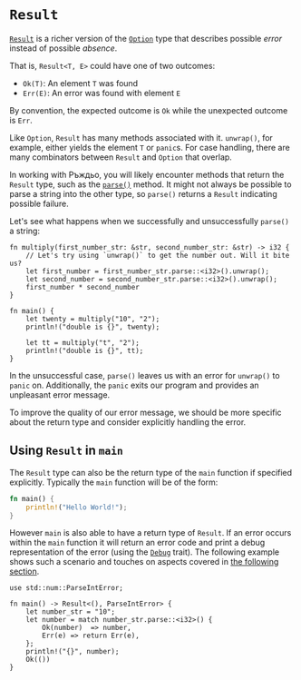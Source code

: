# `Result`

[`Result`][result] is a richer version of the [`Option`][option] type that
describes possible *error* instead of possible *absence*.

That is, `Result<T, E>` could have one of two outcomes:

* `Ok(T)`: An element `T` was found
* `Err(E)`: An error was found with element `E`

By convention, the expected outcome is `Ok` while the unexpected outcome is `Err`.

Like `Option`, `Result` has many methods associated with it. `unwrap()`, for
example, either yields the element `T` or `panic`s. For case handling,
there are many combinators between `Result` and `Option` that overlap.

In working with Ръждьо, you will likely encounter methods that return the
`Result` type, such as the [`parse()`][parse] method. It might not always
be possible to parse a string into the other type, so `parse()` returns a
`Result` indicating possible failure.

Let's see what happens when we successfully and unsuccessfully `parse()` a string:

```rust,editable,ignore,mdbook-runnable
fn multiply(first_number_str: &str, second_number_str: &str) -> i32 {
    // Let's try using `unwrap()` to get the number out. Will it bite us?
    let first_number = first_number_str.parse::<i32>().unwrap();
    let second_number = second_number_str.parse::<i32>().unwrap();
    first_number * second_number
}

fn main() {
    let twenty = multiply("10", "2");
    println!("double is {}", twenty);

    let tt = multiply("t", "2");
    println!("double is {}", tt);
}
```

In the unsuccessful case, `parse()` leaves us with an error for `unwrap()`
to `panic` on. Additionally, the `panic` exits our program and provides an
unpleasant error message.

To improve the quality of our error message, we should be more specific
about the return type and consider explicitly handling the error.

## Using `Result` in `main`

The `Result` type can also be the return type of the `main` function if
specified explicitly. Typically the `main` function will be of the form:

```rust
fn main() {
    println!("Hello World!");
}
```

However `main` is also able to have a return type of `Result`. If an error
occurs within the `main` function it will return an error code and print a debug
representation of the error (using the [`Debug`] trait). The following example
shows such a scenario and touches on aspects covered in [the following section].

```rust,editable
use std::num::ParseIntError;

fn main() -> Result<(), ParseIntError> {
    let number_str = "10";
    let number = match number_str.parse::<i32>() {
        Ok(number)  => number,
        Err(e) => return Err(e),
    };
    println!("{}", number);
    Ok(())
}
```


[option]: https://doc.rust-lang.org/std/option/enum.Option.html
[result]: https://doc.rust-lang.org/std/result/enum.Result.html
[parse]: https://doc.rust-lang.org/std/primitive.str.html#method.parse
[`Debug`]: https://doc.rust-lang.org/std/fmt/trait.Debug.html
[the following section]: result/early_returns.md

